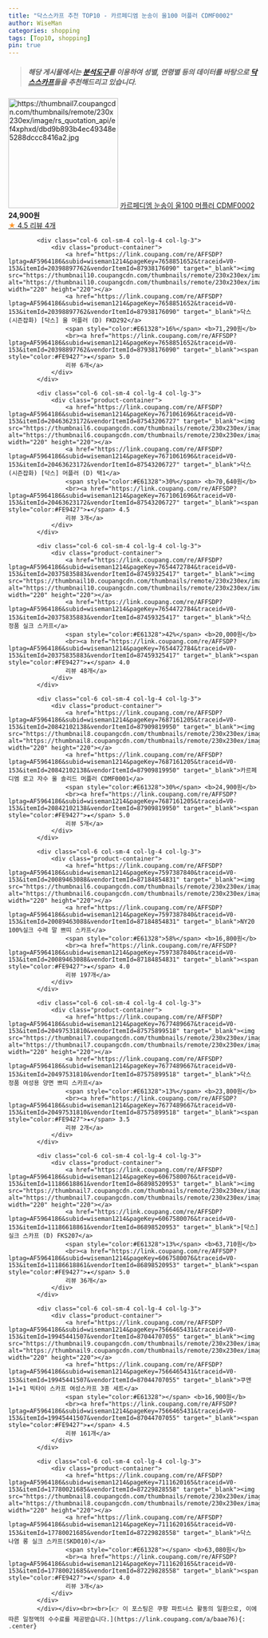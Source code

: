 ```yaml
---
title: "닥스스카프 추천 TOP10 - 카르페디엠 눈송이 울100 머플러 CDMF0002"
author: WiseMan
categories: shopping
tags: [Top10, shopping]
pin: true
---
```


> ##### 해당 게시물에서는 [**분석도구**](https://itemscout.io/)를 이용하여 **성별**, **연령별** 등의 데이터를 바탕으로 [**닥스스카프**](https://link.coupang.com/a/baae76)들을 추천해드리고 있습니다.
<div class="container"><div class="row">
            <div class="col-6 col-sm-4 col-lg-4 col-lg-3">
                <div class="product-container">
                    <a href="https://link.coupang.com/re/AFFSDP?lptag=AF5964186&subid=wiseman1214&pageKey=7708832826&traceid=V0-153&itemId=20658780695&vendorItemId=87731610226" target="_blank"><img src="https://thumbnail7.coupangcdn.com/thumbnails/remote/230x230ex/image/rs_quotation_api/ef4xphxd/dbd9b893b4ec49348e5288dccc8416a2.jpg" alt="https://thumbnail7.coupangcdn.com/thumbnails/remote/230x230ex/image/rs_quotation_api/ef4xphxd/dbd9b893b4ec49348e5288dccc8416a2.jpg" width="220" height="220"></a>
                    <a href="https://link.coupang.com/re/AFFSDP?lptag=AF5964186&subid=wiseman1214&pageKey=7708832826&traceid=V0-153&itemId=20658780695&vendorItemId=87731610226" target="_blank">카르페디엠 눈송이 울100 머플러 CDMF0002</a>
                    <span style="color:#E61328"></span> <b>24,900원</b>
                    <br><a href="https://link.coupang.com/re/AFFSDP?lptag=AF5964186&subid=wiseman1214&pageKey=7708832826&traceid=V0-153&itemId=20658780695&vendorItemId=87731610226" target="_blank"><span style="color:#FE9427">★</span> 4.5
                    리뷰 4개</a>
                </div>
            </div>
            
            <div class="col-6 col-sm-4 col-lg-4 col-lg-3">
                <div class="product-container">
                    <a href="https://link.coupang.com/re/AFFSDP?lptag=AF5964186&subid=wiseman1214&pageKey=7658851652&traceid=V0-153&itemId=20398897762&vendorItemId=87938176090" target="_blank"><img src="https://thumbnail10.coupangcdn.com/thumbnails/remote/230x230ex/image/vendor_inventory/9e1b/6e137b30739fac501ace3007b2dcf069d84401d6578e7c8700e0f3cb2ce0.jpg" alt="https://thumbnail10.coupangcdn.com/thumbnails/remote/230x230ex/image/vendor_inventory/9e1b/6e137b30739fac501ace3007b2dcf069d84401d6578e7c8700e0f3cb2ce0.jpg" width="220" height="220"></a>
                    <a href="https://link.coupang.com/re/AFFSDP?lptag=AF5964186&subid=wiseman1214&pageKey=7658851652&traceid=V0-153&itemId=20398897762&vendorItemId=87938176090" target="_blank">닥스(시즌잡화) [닥스] 울 머플러 (D) FKD292</a>
                    <span style="color:#E61328">16%</span> <b>71,290원</b>
                    <br><a href="https://link.coupang.com/re/AFFSDP?lptag=AF5964186&subid=wiseman1214&pageKey=7658851652&traceid=V0-153&itemId=20398897762&vendorItemId=87938176090" target="_blank"><span style="color:#FE9427">★</span> 5.0
                    리뷰 6개</a>
                </div>
            </div>
            
            <div class="col-6 col-sm-4 col-lg-4 col-lg-3">
                <div class="product-container">
                    <a href="https://link.coupang.com/re/AFFSDP?lptag=AF5964186&subid=wiseman1214&pageKey=7671061696&traceid=V0-153&itemId=20463623172&vendorItemId=87543206727" target="_blank"><img src="https://thumbnail6.coupangcdn.com/thumbnails/remote/230x230ex/image/vendor_inventory/93ab/0a5980e355b6afcd39a19a51f7dc7a2eaf32d1df6805720a0b70f872790f.jpg" alt="https://thumbnail6.coupangcdn.com/thumbnails/remote/230x230ex/image/vendor_inventory/93ab/0a5980e355b6afcd39a19a51f7dc7a2eaf32d1df6805720a0b70f872790f.jpg" width="220" height="220"></a>
                    <a href="https://link.coupang.com/re/AFFSDP?lptag=AF5964186&subid=wiseman1214&pageKey=7671061696&traceid=V0-153&itemId=20463623172&vendorItemId=87543206727" target="_blank">닥스(시즌잡화) [닥스] 머플러 (D) 택1</a>
                    <span style="color:#E61328">30%</span> <b>70,640원</b>
                    <br><a href="https://link.coupang.com/re/AFFSDP?lptag=AF5964186&subid=wiseman1214&pageKey=7671061696&traceid=V0-153&itemId=20463623172&vendorItemId=87543206727" target="_blank"><span style="color:#FE9427">★</span> 4.5
                    리뷰 3개</a>
                </div>
            </div>
            
            <div class="col-6 col-sm-4 col-lg-4 col-lg-3">
                <div class="product-container">
                    <a href="https://link.coupang.com/re/AFFSDP?lptag=AF5964186&subid=wiseman1214&pageKey=7654472784&traceid=V0-153&itemId=20375835883&vendorItemId=87459325417" target="_blank"><img src="https://thumbnail10.coupangcdn.com/thumbnails/remote/230x230ex/image/vendor_inventory/d30e/58c4ac22469f66c2790f14b517279312581cae71eea22b12ae2d8c97bc10.jpg" alt="https://thumbnail10.coupangcdn.com/thumbnails/remote/230x230ex/image/vendor_inventory/d30e/58c4ac22469f66c2790f14b517279312581cae71eea22b12ae2d8c97bc10.jpg" width="220" height="220"></a>
                    <a href="https://link.coupang.com/re/AFFSDP?lptag=AF5964186&subid=wiseman1214&pageKey=7654472784&traceid=V0-153&itemId=20375835883&vendorItemId=87459325417" target="_blank">닥스 정품 실크 스카프</a>
                    <span style="color:#E61328">42%</span> <b>20,000원</b>
                    <br><a href="https://link.coupang.com/re/AFFSDP?lptag=AF5964186&subid=wiseman1214&pageKey=7654472784&traceid=V0-153&itemId=20375835883&vendorItemId=87459325417" target="_blank"><span style="color:#FE9427">★</span> 4.0
                    리뷰 48개</a>
                </div>
            </div>
            
            <div class="col-6 col-sm-4 col-lg-4 col-lg-3">
                <div class="product-container">
                    <a href="https://link.coupang.com/re/AFFSDP?lptag=AF5964186&subid=wiseman1214&pageKey=7687161205&traceid=V0-153&itemId=20842102138&vendorItemId=87909819950" target="_blank"><img src="https://thumbnail8.coupangcdn.com/thumbnails/remote/230x230ex/image/rs_quotation_api/c5vidhqu/fd612b4490aa4e65aa83902ae71c6140.jpg" alt="https://thumbnail8.coupangcdn.com/thumbnails/remote/230x230ex/image/rs_quotation_api/c5vidhqu/fd612b4490aa4e65aa83902ae71c6140.jpg" width="220" height="220"></a>
                    <a href="https://link.coupang.com/re/AFFSDP?lptag=AF5964186&subid=wiseman1214&pageKey=7687161205&traceid=V0-153&itemId=20842102138&vendorItemId=87909819950" target="_blank">카르페디엠 로고 자수 울 솔리드 머플러 CDMF0001</a>
                    <span style="color:#E61328">30%</span> <b>24,900원</b>
                    <br><a href="https://link.coupang.com/re/AFFSDP?lptag=AF5964186&subid=wiseman1214&pageKey=7687161205&traceid=V0-153&itemId=20842102138&vendorItemId=87909819950" target="_blank"><span style="color:#FE9427">★</span> 5.0
                    리뷰 5개</a>
                </div>
            </div>
            
            <div class="col-6 col-sm-4 col-lg-4 col-lg-3">
                <div class="product-container">
                    <a href="https://link.coupang.com/re/AFFSDP?lptag=AF5964186&subid=wiseman1214&pageKey=7597387840&traceid=V0-153&itemId=20089463088&vendorItemId=87184854831" target="_blank"><img src="https://thumbnail6.coupangcdn.com/thumbnails/remote/230x230ex/image/vendor_inventory/7a0a/cfdedad5b9752bf9e34633d9d95d398791a9a3ae4a2092f49be1238aedb8.JPG" alt="https://thumbnail6.coupangcdn.com/thumbnails/remote/230x230ex/image/vendor_inventory/7a0a/cfdedad5b9752bf9e34633d9d95d398791a9a3ae4a2092f49be1238aedb8.JPG" width="220" height="220"></a>
                    <a href="https://link.coupang.com/re/AFFSDP?lptag=AF5964186&subid=wiseman1214&pageKey=7597387840&traceid=V0-153&itemId=20089463088&vendorItemId=87184854831" target="_blank">NY20 100%실크 수레 말 쁘띠 스카프</a>
                    <span style="color:#E61328">58%</span> <b>16,800원</b>
                    <br><a href="https://link.coupang.com/re/AFFSDP?lptag=AF5964186&subid=wiseman1214&pageKey=7597387840&traceid=V0-153&itemId=20089463088&vendorItemId=87184854831" target="_blank"><span style="color:#FE9427">★</span> 4.0
                    리뷰 197개</a>
                </div>
            </div>
            
            <div class="col-6 col-sm-4 col-lg-4 col-lg-3">
                <div class="product-container">
                    <a href="https://link.coupang.com/re/AFFSDP?lptag=AF5964186&subid=wiseman1214&pageKey=7677489667&traceid=V0-153&itemId=20497531810&vendorItemId=87575899518" target="_blank"><img src="https://thumbnail7.coupangcdn.com/thumbnails/remote/230x230ex/image/vendor_inventory/322c/580336f3ae819d67170dc91012e30d03316216cfa01e63012b23af72aa14.jpg" alt="https://thumbnail7.coupangcdn.com/thumbnails/remote/230x230ex/image/vendor_inventory/322c/580336f3ae819d67170dc91012e30d03316216cfa01e63012b23af72aa14.jpg" width="220" height="220"></a>
                    <a href="https://link.coupang.com/re/AFFSDP?lptag=AF5964186&subid=wiseman1214&pageKey=7677489667&traceid=V0-153&itemId=20497531810&vendorItemId=87575899518" target="_blank">닥스 정품 여성용 양면 쁘띠 스카프</a>
                    <span style="color:#E61328">13%</span> <b>23,800원</b>
                    <br><a href="https://link.coupang.com/re/AFFSDP?lptag=AF5964186&subid=wiseman1214&pageKey=7677489667&traceid=V0-153&itemId=20497531810&vendorItemId=87575899518" target="_blank"><span style="color:#FE9427">★</span> 3.5
                    리뷰 2개</a>
                </div>
            </div>
            
            <div class="col-6 col-sm-4 col-lg-4 col-lg-3">
                <div class="product-container">
                    <a href="https://link.coupang.com/re/AFFSDP?lptag=AF5964186&subid=wiseman1214&pageKey=6067580076&traceid=V0-153&itemId=11186618861&vendorItemId=86898520953" target="_blank"><img src="https://thumbnail7.coupangcdn.com/thumbnails/remote/230x230ex/image/vendor_inventory/22ed/6717099930bc5c17c6810263f79e9f7f0856b0144f9061fc75320656b614.JPG" alt="https://thumbnail7.coupangcdn.com/thumbnails/remote/230x230ex/image/vendor_inventory/22ed/6717099930bc5c17c6810263f79e9f7f0856b0144f9061fc75320656b614.JPG" width="220" height="220"></a>
                    <a href="https://link.coupang.com/re/AFFSDP?lptag=AF5964186&subid=wiseman1214&pageKey=6067580076&traceid=V0-153&itemId=11186618861&vendorItemId=86898520953" target="_blank">[닥스] 실크 스카프 (D) FKS207</a>
                    <span style="color:#E61328">13%</span> <b>63,710원</b>
                    <br><a href="https://link.coupang.com/re/AFFSDP?lptag=AF5964186&subid=wiseman1214&pageKey=6067580076&traceid=V0-153&itemId=11186618861&vendorItemId=86898520953" target="_blank"><span style="color:#FE9427">★</span> 5.0
                    리뷰 36개</a>
                </div>
            </div>
            
            <div class="col-6 col-sm-4 col-lg-4 col-lg-3">
                <div class="product-container">
                    <a href="https://link.coupang.com/re/AFFSDP?lptag=AF5964186&subid=wiseman1214&pageKey=7566465431&traceid=V0-153&itemId=19945441507&vendorItemId=87044707055" target="_blank"><img src="https://thumbnail9.coupangcdn.com/thumbnails/remote/230x230ex/image/vendor_inventory/874f/05d01071e7c8e72c983fb6fe6626d954b7f0d2fc5599d927b9b8057c0c54.jpg" alt="https://thumbnail9.coupangcdn.com/thumbnails/remote/230x230ex/image/vendor_inventory/874f/05d01071e7c8e72c983fb6fe6626d954b7f0d2fc5599d927b9b8057c0c54.jpg" width="220" height="220"></a>
                    <a href="https://link.coupang.com/re/AFFSDP?lptag=AF5964186&subid=wiseman1214&pageKey=7566465431&traceid=V0-153&itemId=19945441507&vendorItemId=87044707055" target="_blank">쿠앤 1+1+1 빅타이 스카프 여성스카프 3종 세트</a>
                    <span style="color:#E61328"></span> <b>16,900원</b>
                    <br><a href="https://link.coupang.com/re/AFFSDP?lptag=AF5964186&subid=wiseman1214&pageKey=7566465431&traceid=V0-153&itemId=19945441507&vendorItemId=87044707055" target="_blank"><span style="color:#FE9427">★</span> 4.5
                    리뷰 161개</a>
                </div>
            </div>
            
            <div class="col-6 col-sm-4 col-lg-4 col-lg-3">
                <div class="product-container">
                    <a href="https://link.coupang.com/re/AFFSDP?lptag=AF5964186&subid=wiseman1214&pageKey=7111620165&traceid=V0-153&itemId=17780021685&vendorItemId=87229828558" target="_blank"><img src="https://thumbnail8.coupangcdn.com/thumbnails/remote/230x230ex/image/vendor_inventory/f1c4/0aa5d27ffb48f6b95641696e4ef5503548053ffcc6c91940a9dcfe796b17.JPG" alt="https://thumbnail8.coupangcdn.com/thumbnails/remote/230x230ex/image/vendor_inventory/f1c4/0aa5d27ffb48f6b95641696e4ef5503548053ffcc6c91940a9dcfe796b17.JPG" width="220" height="220"></a>
                    <a href="https://link.coupang.com/re/AFFSDP?lptag=AF5964186&subid=wiseman1214&pageKey=7111620165&traceid=V0-153&itemId=17780021685&vendorItemId=87229828558" target="_blank">닥스 나염 롱 실크 스카프(SKD010)</a>
                    <span style="color:#E61328"></span> <b>63,080원</b>
                    <br><a href="https://link.coupang.com/re/AFFSDP?lptag=AF5964186&subid=wiseman1214&pageKey=7111620165&traceid=V0-153&itemId=17780021685&vendorItemId=87229828558" target="_blank"><span style="color:#FE9427">★</span> 4.0
                    리뷰 3개</a>
                </div>
            </div>
            </div></div><br><br>[👉 이 포스팅은 쿠팡 파트너스 활동의 일환으로, 이에 따른 일정액의 수수료를 제공받습니다.](https://link.coupang.com/a/baae76){: .center}